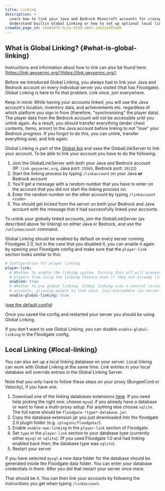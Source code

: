 ```yaml
---
title: Linking
description: >-
  Learn how to link your Java and Bedrock Minecraft accounts for crossplay.
  Understand builtin Global Linking or how to set up optional local linking.
crowdin_page_id: 34a0347b-bc2a-4239-a663-1a831e503ad6
---
```


## What is Global Linking? {#what-is-global-linking}

Instructions and information about how to link can also be found here: [https://link.geysermc.org/](https://link.geysermc.org/)

Before we introduced Global Linking, you always had to link your Java and Bedrock account on every individual server you visited (that has Floodgate). Global Linking is here to fix that problem. Link once, join everywhere.  

Keep in mind: While having your accounts linked, you will use the Java account's location, inventory data, and achievements etc. regardless of which platform you sign in from (therefore, "synchronising" the player data). The player data from the Bedrock account will not be accessible until you unlink again. As a result, you should transfer everything (ender chest contents, items, armor) to the Java account before linking to not "lose" your Bedrock progress. If you forgot to do this, you can unlink, transfer everything over, and link again.

Global Linking is part of the [Global Api](/wiki/api/api.geysermc.org/global-api/) and uses the GlobalLinkServer to link your account. To be able to link your account you have to do the following:
1. Join the GlobalLinkServer with both your Java and Bedrock account  
   (IP: `link.geysermc.org`, Java port: `25565`, Bedrock port: `19132`)
2. Start the linking process by typing `/linkaccount` on your Java **or** Bedrock account
3. You'll get a message with a random number that you have to enter on the account that you did not start the linking process on.
4. Enter the random number on the other account by typing `/linkaccount <code>`
5. You should get kicked from the server on both your Bedrock and Java account with the message that it had successfully linked your accounts.

To unlink your globally linked accounts, join the GlobalLinkServer (as described above for linking) on either Java or Bedrock, and use the `/unlinkaccount` command. 

Global Linking should be enabled by default on every server running Floodgate 2.0, but in the case that you disabled it, you can enable it again by opening your Floodgate config and make sure that the `player-link` section looks similar to this:
```yml
# Configuration for player linking
player-link:
  # Whether to enable the linking system. Turning this off will prevent
  # players from using the linking feature even if they are already linked.
  enabled: true
  # Whether to use global linking. Global linking uses a central server to request link
  # accounts, allowing people to link once, join everywhere (on servers with global linking).
  enable-global-linking: true
```
([see the default config](https://github.com/GeyserMC/Floodgate/blob/master/core/src/main/resources/config.yml))

Once you saved the config and restarted your server you should be using Global Linking.

If you don't want to use Global Linking, you can disable `enable-global-linking` in the Floodgate config.

## Local Linking {#local-linking}
You can also set up a local linking database on your server. Local linking can work with Global Linking at the same time. Link entries in your local database will override entries in the Global Linking Server.

Note that you only have to follow these steps on your proxy (BungeeCord or Velocity), if you have one.

1. Download one of the linking databases extensions [here](https://ci.opencollab.dev/job/GeyserMC/job/Floodgate/job/fix-weird-via-issue/).
   If you need help picking the right one: choose `mysql` if you already have a database or want to have a multi-proxy setup. For anything else choose `sqlite`. The full name should be `floodgate-*type*-database.jar`.
2. Copy the database extension jar you just downloaded *into* the floodgate 2.0 plugin folder (e.g. `/plugins/floodgate/`).
3. Enable `enable-own-linking` in the `player-link` section of Floodgate.
4. Set `type` in the `player-link` section to your database type (currently either `mysql` or `sqlite`). (If you used Floodgate 1.0 and had linking enabled back then; the database type was `sqlite`).
5. Restart your server

If you have selected `mysql` a new data folder for the database should be generated inside the Floodgate data folder. You can enter your database credentials in there. After you did that restart your server once more.

That should be it. You can then link your accounts by following the instructions you get when typing `/linkaccount`.
